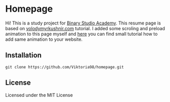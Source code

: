 # Homepage
Hi!
This is a study project for [Binary Studio Academy](https://academy.binary-studio.com/ua/).
This resume page is based on [volodymyrkushnir.com](https://github.com/volodymyr-kushnir/volodymyrkushnir.com/wiki) tutorial. I added some scroling and preload animation to this page myself and [here](https://github.com/Viktoria98/homepage/wiki/Animation) you can find small tutorial how to add same animation to your website.

## Installation
```
git clone https://github.com/Viktoria98/homepage.git
```

## License
Licensed under the MIT License
